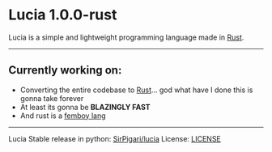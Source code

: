 # Lucia 1.0.0-rust

Lucia is a simple and lightweight programming language made in <a href="https://www.rust-lang.org/" target="_blank">Rust</a>.

___

## Currently working on:

- Converting the entire codebase to <a href="https://www.rust-lang.org/" target="_blank">Rust</a>... god what have I done this is gonna take forever
- At least its gonna be **BLAZINGLY FAST**
- And rust is a <a href="https://www.reddit.com/r/feminineboys/comments/j91rv7/comment/g8gk0fy/?context=3" target="_blank">femboy lang</a>
---

Lucia Stable release in python: [SirPigari/lucia](https://github.com/SirPigari/lucia)
License: [LICENSE](LICENSE)